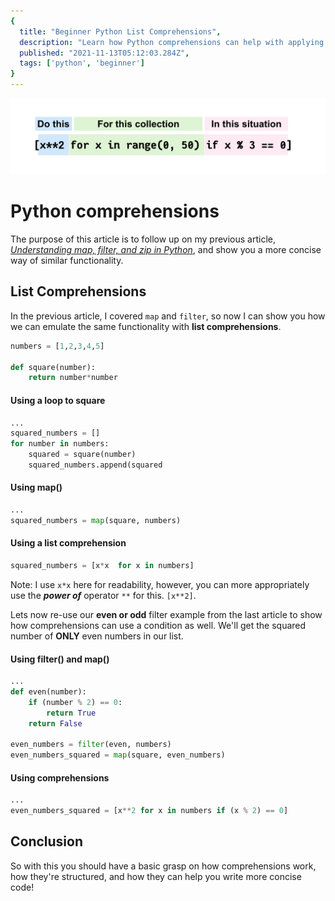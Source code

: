 ```yaml
---
{
  title: "Beginner Python List Comprehensions",
  description: "Learn how Python comprehensions can help with applying logic to data structures without nesting for loops.",
  published: "2021-11-13T05:12:03.284Z",
  tags: ['python', 'beginner']
}
---
```

![Illustration showing 3 parts of a Python list comprehension ("Do this", "For this collection", and "In this situation".)](./python-list-comprehensions-chart.png)


# Python comprehensions

The purpose of this article is to follow up on my previous article, *[Understanding map, filter, and zip in Python](https://dev.to/codespent/understanding-map-filter-and-zip-in-python-3ifn)*, and show you a more concise way of similar functionality.

## List Comprehensions
In the previous article, I covered `map` and `filter`, so now I can show you how we can emulate the same functionality with **list comprehensions**.

```python
numbers = [1,2,3,4,5]

def square(number):
    return number*number
```

#### Using a loop to square
```python
...
squared_numbers = []
for number in numbers:
    squared = square(number)
    squared_numbers.append(squared
```

#### Using map()
```python
...
squared_numbers = map(square, numbers)
```

#### Using a list comprehension
```python
squared_numbers = [x*x  for x in numbers]
```
Note: I use `x*x` here for readability, however, you can more appropriately use the ***power of*** operator `**` for this. `[x**2]`.

Lets now re-use our **even or odd** filter example from the last article to show how comprehensions can use a condition as well. We'll get the squared number of **ONLY** even numbers in our list.

#### Using filter() and map()
```python
...
def even(number):
    if (number % 2) == 0:
        return True
    return False

even_numbers = filter(even, numbers)
even_numbers_squared = map(square, even_numbers)
```

#### Using comprehensions
```python
...
even_numbers_squared = [x**2 for x in numbers if (x % 2) == 0]
```

## Conclusion
So with this you should have a basic grasp on how comprehensions work, how they're structured, and how they can help you write more concise code!
